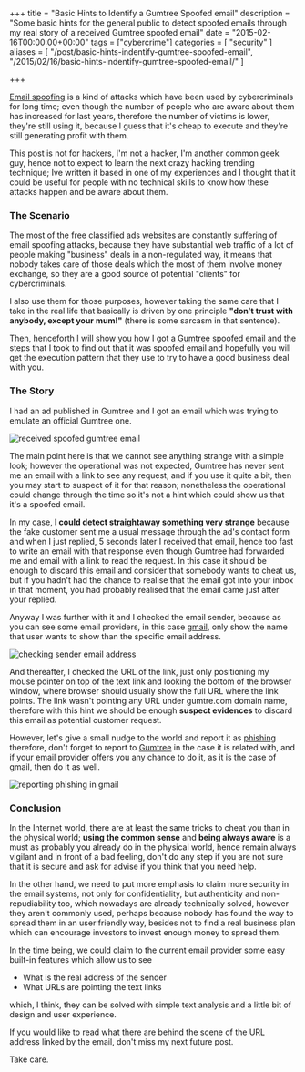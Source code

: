 +++
title = "Basic Hints to Identify a Gumtree Spoofed email"
description = "Some basic hints for the general public to detect spoofed emails through my real story of a received Gumtree spoofed email"
date = "2015-02-16T00:00:00+00:00"
tags = ["cybercrime"]
categories = [
  "security"
]
aliases = [
  "/post/basic-hints-indentify-gumtree-spoofed-email",
  "/2015/02/16/basic-hints-indentify-gumtree-spoofed-email/"
]

+++

<a href="http://en.wikipedia.org/wiki/Email_spoofing" target="_blank">Email spoofing</a> is a kind of attacks which have been used by cybercriminals for long time; even though the number of people who are aware about them has increased for last years, therefore the number of victims is lower, they're still using it, because I guess that it's cheap to execute and they're still generating profit with them.

This post is not for hackers, I'm not a hacker, I'm another common geek guy, hence not to expect to learn the next crazy hacking trending technique; Ive written it based in one of my experiences and I thought that it could be useful for people with no technical skills to know how these attacks happen and be aware about them.


### The Scenario

The most of the free classified ads websites are constantly suffering of email spoofing attacks, because they have substantial web traffic of a lot of people making "business" deals in a non-regulated way, it means that nobody takes care of those deals which the most of them involve money exchange, so they are a good source of potential "clients" for cybercriminals.

I also use them for those purposes, however taking the same care that I take in the real life that basically is driven by one principle **"don't trust with anybody, except your mum!"** (there is some sarcasm in that sentence).

Then, henceforth I will show you how I got a <a href="http://gumtree.com" target="_blank" rel="nofollow">Gumtree</a> spoofed email and the steps that I took to find out that it was spoofed email and hopefully you will get the execution pattern that they use to try to have a good business deal with you.


### The Story

I had an ad published in Gumtree and I got an email which was trying to emulate an official Gumtree one.

<img src="https://s-media-cache-ak0.pinimg.com/736x/5e/a6/c0/5ea6c0641149cb9d578b07b012f24e05.jpg" alt="received spoofed gumtree email" class="graphic-medium graphic-medium-centre">

The main point here is that we cannot see anything strange with a simple look; however the operational was not expected, Gumtree has never sent me an email with a link to see any request, and if you use it quite a bit, then you may start to suspect of it for that reason; nonetheless the operational could change through the time so it's not a hint which could show us that it's a spoofed email.

In my case, __I could detect straightaway something very strange__ because the fake customer sent me a usual message through the ad's contact form and when I just replied, 5 seconds later I received that email, hence too fast to write an email with that response even though Gumtree had forwarded me and email with a link to read the request. In this case it should be enough to discard this email and consider that somebody wants to cheat us, but if you hadn't had the chance to realise that the email got into your inbox in that moment, you had probably realised that the email came just after your replied.

Anyway I was further with it and I checked the email sender, because as you can see some email providers, in this case <a href="https://www.gmail.com/" target="_blank" rel="nofollow">gmail</a>, only show the name that user wants to show than the specific email address.

<img src="https://s-media-cache-ak0.pinimg.com/originals/8f/70/0f/8f700fb44fbcec0dad6ba29394fde54b.jpg" alt="checking sender email address" class="graphic-medium graphic-medium-centre">

And thereafter, I checked the URL of the link, just only positioning my mouse pointer on top of the text link and looking the bottom of the browser window, where browser should usually show the full URL where the link points. The link wasn't pointing any URL under gumtre.com domain name, therefore with this hint we should be enough  __suspect evidences__ to discard this email as potential customer request.

However, let's give a small nudge to the world and report it as <a href="http://en.wikipedia.org/wiki/Phishing" target="_blank" rel="nofollow">phishing</a> therefore, don't forget to report to  <a href="http://help.gumtree.com/knowledgeProduct?c=Report_replies&k=Example:%20%27email%20alerts%27" target="_blank" rel="nofollow">Gumtree</a> in the case it is related with, and if your email provider offers you any chance to do it, as it is the case of gmail, then do it as well.

<img src="http://zippy.gfycat.com/ClosedPitifulHornet.gif" alt="reporting phishing in gmail" class="graphic-medium graphic-medium-centre">


### Conclusion

In the Internet world, there are at least the same tricks to cheat you than in the physical world; __using the common sense__ and __being always aware__ is a must as probably you already do in the physical world, hence remain always vigilant and in front of a bad feeling, don't do any step if you are not sure that it is secure and ask for advise if you think that you need help.

In the other hand, we need to put more emphasis to claim more security in the email systems, not only for confidentiality, but authenticity and non-repudiability too, which nowadays are already technically solved, however they aren't commonly used, perhaps because nobody has found the way to spread them in an user friendly way, besides not to find a real business plan which can encourage investors to invest enough money to spread them.

In the time being, we could claim to the current email provider some easy built-in features which allow us to see

* What is the real address of the sender
* What URLs are pointing the text links

which, I think, they can be solved with simple text analysis and a little bit of design and user experience.

If you would like to read what there are behind the scene of the URL address linked by the email, don't miss my next future post.

Take care.
